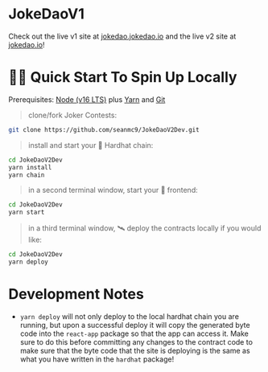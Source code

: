 # JokeDaoV1
Check out the live v1 site at [jokedao.jokedao.io](https://jokedao.jokedao.io) and the live v2 site at [jokedao.io](https://jokedao.io)!

# 🏄‍♂️ Quick Start To Spin Up Locally

Prerequisites: [Node (v16 LTS)](https://nodejs.org/en/download/) plus [Yarn](https://classic.yarnpkg.com/en/docs/install/) and [Git](https://git-scm.com/downloads)

> clone/fork Joker Contests:

```bash
git clone https://github.com/seanmc9/JokeDaoV2Dev.git
```

> install and start your 👷‍ Hardhat chain:

```bash
cd JokeDaoV2Dev
yarn install
yarn chain
```

> in a second terminal window, start your 📱 frontend:

```bash
cd JokeDaoV2Dev
yarn start
```

> in a third terminal window, 🛰 deploy the contracts locally if you would like:

```bash
cd JokeDaoV2Dev
yarn deploy
```

# Development Notes
 - `yarn deploy` will not only deploy to the local hardhat chain you are running, but upon a successful deploy it will copy the generated byte code into the `react-app` package so that the app can access it. Make sure to do this before committing any changes to the contract code to make sure that the byte code that the site is deploying is the same as what you have written in the `hardhat` package!